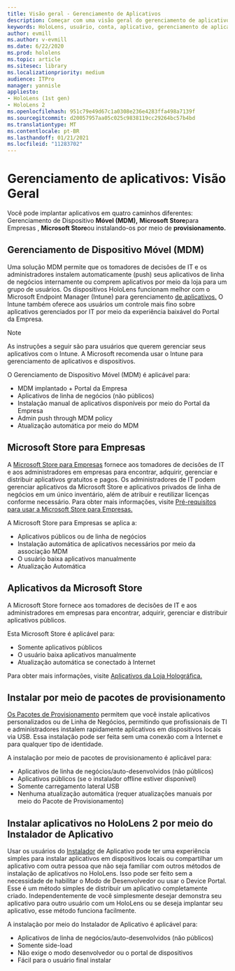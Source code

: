```yaml
---
title: Visão geral - Gerenciamento de Aplicativos
description: Começar com uma visão geral do gerenciamento de aplicativos de realidade misturada com gerenciamento de dispositivo móvel, Microsoft Store para Empresas e pacotes de provisionamento.
keywords: HoloLens, usuário, conta, aplicativo, gerenciamento de aplicativos,
author: evmill
ms.author: v-evmill
ms.date: 6/22/2020
ms.prod: hololens
ms.topic: article
ms.sitesec: library
ms.localizationpriority: medium
audience: ITPro
manager: yannisle
appliesto:
- HoloLens (1st gen)
- HoloLens 2
ms.openlocfilehash: 951c79e49d67c1a0308e236e4283ffa498a7139f
ms.sourcegitcommit: d20057957aa05c025c9838119cc29264bc57b4bd
ms.translationtype: MT
ms.contentlocale: pt-BR
ms.lasthandoff: 01/21/2021
ms.locfileid: "11283702"
---
```

# Gerenciamento de aplicativos: Visão Geral

Você pode implantar aplicativos em quatro caminhos diferentes: Gerenciamento de Dispositivo **Móvel (MDM),** **Microsoft Store**para Empresas , **Microsoft Store**ou instalando-os por meio de **provisionamento.**

## Gerenciamento de Dispositivo Móvel (MDM)

Uma solução MDM permite que os tomadores de decisões de IT e os administradores instalem automaticamente (push) seus aplicativos de linha de negócios internamente ou comprem aplicativos por meio da loja para um grupo de usuários. Os dispositivos HoloLens funcionam melhor com o Microsoft Endpoint Manager (Intune) para gerenciamento [de aplicativos.](app-deploy-intune.md) O Intune também oferece aos usuários um controle mais fino sobre aplicativos gerenciados por IT por meio da experiência baixável do Portal da Empresa.

> [!NOTE]
> As instruções a seguir são para usuários que querem gerenciar seus aplicativos com o Intune. A Microsoft recomenda usar o Intune para gerenciamento de aplicativos e dispositivos.

O Gerenciamento de Dispositivo Móvel (MDM) é aplicável para:

* MDM implantado + Portal da Empresa
* Aplicativos de linha de negócios (não públicos)
* Instalação manual de aplicativos disponíveis por meio do Portal da Empresa
* Admin push through MDM policy
* Atualização automática por meio do MDM

## Microsoft Store para Empresas

A [Microsoft Store para Empresas](app-deploy-store-business.md) fornece aos tomadores de decisões de IT e aos administradores em empresas para encontrar, adquirir, gerenciar e distribuir aplicativos gratuitos e pagos. Os administradores de IT podem gerenciar aplicativos da Microsoft Store e aplicativos privados de linha de negócios em um único inventário, além de atribuir e reutilizar licenças conforme necessário. Para obter mais informações, visite [Pré-requisitos para usar a Microsoft Store para Empresas.](https://docs.microsoft.com/microsoft-store/prerequisites-microsoft-store-for-business)

A Microsoft Store para Empresas se aplica a:

* Aplicativos públicos ou de linha de negócios
* Instalação automática de aplicativos necessários por meio da associação MDM
* O usuário baixa aplicativos manualmente
* Atualização Automática

## Aplicativos da Microsoft Store

A Microsoft Store fornece aos tomadores de decisões de IT e aos administradores em empresas para encontrar, adquirir, gerenciar e distribuir aplicativos públicos.

Esta Microsoft Store é aplicável para:

* Somente aplicativos públicos
* O usuário baixa aplicativos manualmente
* Atualização automática se conectado à Internet

Para obter mais informações, visite [Aplicativos da Loja Holográfica.](https://docs.microsoft.com/hololens/holographic-store-apps)

## Instalar por meio de pacotes de provisionamento

[Os Pacotes de Provisionamento](app-deploy-provisioning-package.md) permitem que você instale aplicativos personalizados ou de Linha de Negócios, permitindo que profissionais de TI e administradores instalem rapidamente aplicativos em dispositivos locais via USB. Essa instalação pode ser feita sem uma conexão com a Internet e para qualquer tipo de identidade.

A instalação por meio de pacotes de provisionamento é aplicável para:

* Aplicativos de linha de negócios/auto-desenvolvidos (não públicos)
* Aplicativos públicos (se o instalador offline estiver disponível)
* Somente carregamento lateral USB
* Nenhuma atualização automática (requer atualizações manuais por meio do Pacote de Provisionamento)

## Instalar aplicativos no HoloLens 2 por meio do Instalador de Aplicativo

Usar os usuários do [Instalador](app-deploy-app-installer.md) de Aplicativo pode ter uma experiência simples para instalar aplicativos em dispositivos locais ou compartilhar um aplicativo com outra pessoa que não seja familiar com outros métodos de instalação de aplicativos no HoloLens. Isso pode ser feito sem a necessidade de habilitar o Modo de Desenvolvedor ou usar o Device Portal. Esse é um método simples de distribuir um aplicativo completamente criado. Independentemente de você simplesmente desejar demonstra seu aplicativo para outro usuário com um HoloLens ou se deseja implantar seu aplicativo, esse método funciona facilmente.

A instalação por meio do Instalador de Aplicativo é aplicável para:

* Aplicativos de linha de negócios/auto-desenvolvidos (não públicos)
* Somente side-load
* Não exige o modo desenvolvedor ou o portal de dispositivos
* Fácil para o usuário final instalar
